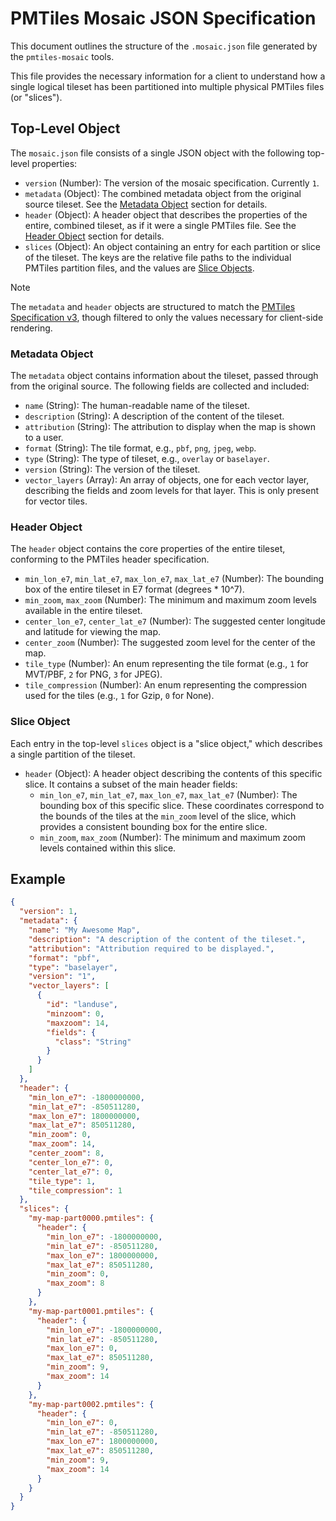 # PMTiles Mosaic JSON Specification

This document outlines the structure of the `.mosaic.json` file generated by the `pmtiles-mosaic` tools.

This file provides the necessary information for a client to understand how a single logical tileset has been partitioned into multiple physical PMTiles files (or "slices").

## Top-Level Object

The `mosaic.json` file consists of a single JSON object with the following top-level properties:

- `version` (Number): The version of the mosaic specification. Currently `1`.
- `metadata` (Object): The combined metadata object from the original source tileset. See the [Metadata Object](#metadata-object) section for details.
- `header` (Object): A header object that describes the properties of the entire, combined tileset, as if it were a single PMTiles file. See the [Header Object](#header-object) section for details.
- `slices` (Object): An object containing an entry for each partition or slice of the tileset. The keys are the relative file paths to the individual PMTiles partition files, and the values are [Slice Objects](#slice-object).

> [!NOTE]
> The `metadata` and `header` objects are structured to match the [PMTiles Specification v3](https://github.com/protomaps/PMTiles/blob/main/spec/v3/spec.md), though filtered to only the values necessary for client-side rendering.

### Metadata Object

The `metadata` object contains information about the tileset, passed through from the original source. The following fields are collected and included:

- `name` (String): The human-readable name of the tileset.
- `description` (String): A description of the content of the tileset.
- `attribution` (String): The attribution to display when the map is shown to a user.
- `format` (String): The tile format, e.g., `pbf`, `png`, `jpeg`, `webp`.
- `type` (String): The type of tileset, e.g., `overlay` or `baselayer`.
- `version` (String): The version of the tileset.
- `vector_layers` (Array): An array of objects, one for each vector layer, describing the fields and zoom levels for that layer. This is only present for vector tiles.

### Header Object

The `header` object contains the core properties of the entire tileset, conforming to the PMTiles header specification.

- `min_lon_e7`, `min_lat_e7`, `max_lon_e7`, `max_lat_e7` (Number): The bounding box of the entire tileset in E7 format (degrees * 10^7).
- `min_zoom`, `max_zoom` (Number): The minimum and maximum zoom levels available in the entire tileset.
- `center_lon_e7`, `center_lat_e7` (Number): The suggested center longitude and latitude for viewing the map.
- `center_zoom` (Number): The suggested zoom level for the center of the map.
- `tile_type` (Number): An enum representing the tile format (e.g., `1` for MVT/PBF, `2` for PNG, `3` for JPEG).
- `tile_compression` (Number): An enum representing the compression used for the tiles (e.g., `1` for Gzip, `0` for None).

### Slice Object

Each entry in the top-level `slices` object is a "slice object," which describes a single partition of the tileset.

- `header` (Object): A header object describing the contents of this specific slice. It contains a subset of the main header fields:
    - `min_lon_e7`, `min_lat_e7`, `max_lon_e7`, `max_lat_e7` (Number): The bounding box of this specific slice. These coordinates correspond to the bounds of the tiles at the `min_zoom` level of the slice, which provides a consistent bounding box for the entire slice.
    - `min_zoom`, `max_zoom` (Number): The minimum and maximum zoom levels contained within this slice.

## Example

```json
{
  "version": 1,
  "metadata": {
    "name": "My Awesome Map",
    "description": "A description of the content of the tileset.",
    "attribution": "Attribution required to be displayed.",
    "format": "pbf",
    "type": "baselayer",
    "version": "1",
    "vector_layers": [
      {
        "id": "landuse",
        "minzoom": 0,
        "maxzoom": 14,
        "fields": {
          "class": "String"
        }
      }
    ]
  },
  "header": {
    "min_lon_e7": -1800000000,
    "min_lat_e7": -850511280,
    "max_lon_e7": 1800000000,
    "max_lat_e7": 850511280,
    "min_zoom": 0,
    "max_zoom": 14,
    "center_zoom": 8,
    "center_lon_e7": 0,
    "center_lat_e7": 0,
    "tile_type": 1,
    "tile_compression": 1
  },
  "slices": {
    "my-map-part0000.pmtiles": {
      "header": {
        "min_lon_e7": -1800000000,
        "min_lat_e7": -850511280,
        "max_lon_e7": 1800000000,
        "max_lat_e7": 850511280,
        "min_zoom": 0,
        "max_zoom": 8
      }
    },
    "my-map-part0001.pmtiles": {
      "header": {
        "min_lon_e7": -1800000000,
        "min_lat_e7": -850511280,
        "max_lon_e7": 0,
        "max_lat_e7": 850511280,
        "min_zoom": 9,
        "max_zoom": 14
      }
    },
    "my-map-part0002.pmtiles": {
      "header": {
        "min_lon_e7": 0,
        "min_lat_e7": -850511280,
        "max_lon_e7": 1800000000,
        "max_lat_e7": 850511280,
        "min_zoom": 9,
        "max_zoom": 14
      }
    }
  }
}
```
